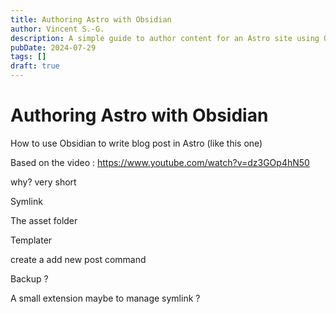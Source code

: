 ```yaml
---
title: Authoring Astro with Obsidian
author: Vincent S.-G.
description: A simple guide to author content for an Astro site using Obsidian.
pubDate: 2024-07-29
tags: []
draft: true
---
```

# Authoring Astro with Obsidian

How to use Obsidian to write blog post in Astro (like this one)

Based on the video :
https://www.youtube.com/watch?v=dz3GOp4hN50

why?
very short

Symlink

The asset folder

Templater

create a add new post command 

Backup ?

A small extension maybe to manage symlink ?


